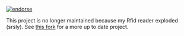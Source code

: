 [![endorse](http://api.coderwall.com/tylermenezes/endorsecount.png)](http://coderwall.com/tylermenezes)

This project is no longer maintained because my Rfid reader exploded (srsly). See [this fork](https://github.com/onurguzel/Rfid-Credential-Provider) for a more up to date project.